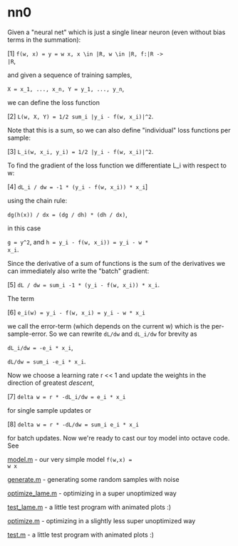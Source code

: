 # nn0

Given a "neural net" which is just a single linear neuron (even without bias terms in the summation):

 [1] <code>f(w, x) = y = w x, x \in |R, w \in |R, f:|R -> |R</code>,

and given a sequence of training samples, 

<code>X = x_1, ..., x_n, Y = y_1, ..., y_n</code>, 

we can define the loss function 

[2] <code>L(w, X, Y) = 1/2 sum_i |y_i - f(w, x_i)|^2</code>.

Note that this is a sum, so we can also define "individual" loss functions per sample:

[3] <code>L_i(w, x_i, y_i) = 1/2 |y_i - f(w, x_i)|^2</code>.

To find the gradient of the loss function we differentiate L_i with respect to w:

[4] <code>dL_i / dw = -1 * (y_i - f(w, x_i)) * x_i</code>]

using the chain rule: 

<code>dg(h(x)) / dx = (dg / dh) * (dh / dx)</code>, 

in this case 

<code>g = y^2</code>, and <code>h = y_i - f(w, x_i)) = y_i - w * x_i</code>.

Since the derivative of a sum of functions is the sum of the derivatives we can immediately also write the "batch" gradient:

[5] <code>dL / dw = sum_i -1 * (y_i - f(w, x_i)) * x_i</code>.

The term 

[6] <code>e_i(w) = y_i - f(w, x_i) = y_i - w * x_i</code>

we call the error-term (which depends on the current w) which is the per-sample-error. So we can rewrite <code>dL/dw</code> and <code>dL_i/dw</code> for brevity as

<code>dL_i/dw = -e_i * x_i</code>,

<code>dL/dw = sum_i -e_i * x_i</code>.

Now we choose a learning rate r << 1 and update the weights in the direction of greatest _descent_,

[7] <code>delta w = r * -dL_i/dw = e_i * x_i</code>

for single sample updates or 

[8] <code>delta w = r * -dL/dw = sum_i e_i * x_i</code>

for batch updates. Now we're ready to cast our toy model into octave code. See

[model.m](model.m) - our very simple model <code>f(w,x) = w  x</code>

[generate.m](generate.m) - generating some random samples with noise

[optimize_lame.m](optimize_lame.m) - optimizing in a super unoptimized way

[test_lame.m](test_lame.m) - a little test program with animated plots :)

[optimize.m](optimize.m) - optimizing in a slightly less super unoptimized way

[test.m](test.m) - a little test program with animated plots :)
